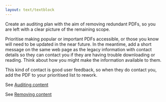 ```yaml
---
layout: text/textblock
---
```


Create an auditing plan with the aim of removing redundant PDFs, so you are left with a clear picture of the remaining scope.

Prioritise making popular or important PDFs accessible, or those you know will need to be updated in the near future. In the meantime, add a short message on the same web page as the legacy information with contact details so they can contact you if they are having trouble downloading or reading. Think about how you might make the information available to them.  

This kind of contact is good user feedback, so when they do contact you, add the PDF to your prioritised list to rework.

See [Auditing content](/content-strategy/content-auditing/)

See [Removing content](/content-strategy/removing-content/) 